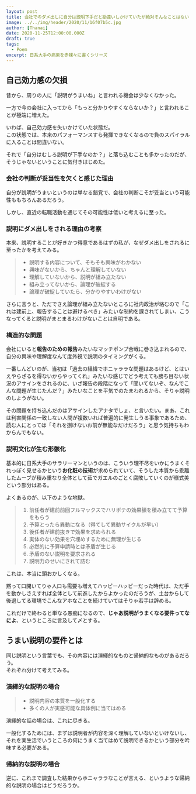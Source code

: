 ```yaml
---
layout: post
title: 会社でのダメ出しに自分は説明下手だと勘違いしかけていたが絶対そんなことはないと気付いた
image: ../../img/header/2020/11/16f07b5c.jpg
author: [Thanai]
date: 2020-11-25T12:00:00.000Z
draft: true
tags:
  - Poem
excerpt: 日系大手の病巣を赤裸々に書くシリーズ
---
```


## 自己効力感の欠損

昔から、周りの人に「説明がうまいね」と言われる機会は少なくなかった。

一方で今の会社に入ってから「もっと分かりやすくならないか？」と言われることが極端に増えた。

いわば、自己効力感を失いかけていた状態だ。  
この状態では、本来のパフォーマンスすら発揮できなくなるので負のスパイラルに入ることは間違いない。

それで「自分はむしろ説明が下手なのか？」と落ち込むことも多かったのだが、そうじゃないということに気付きはじめた。

### 会社の判断が妥当性を欠くと感じた理由

自分が説明がうまいというのは単なる錯覚で、会社の判断こそが妥当という可能性ももちろんあるだろう。

しかし、直近の転職活動を通じてその可能性は低いと考えるに至った。

### 説明にダメ出しをされる理由の考察

本来、説明することが好きかつ得意であるはずの私が、なぜダメ出しをされるに至ったかを考えてみる。

> - 説明する内容について、そもそも興味がわかない
> - 興味がないから、ちゃんと理解していない
> - 理解していないから、説明が組み立たない
> - 組み立ってないから、論理が破綻する
> - 論理が破綻していたら、分かりやすいわけがない

さらに言うと、ただでさえ論理が組み立たないところに社内政治が絡むので「これは建前上、報告することは避けるべき」みたいな制約を課されてしまい、こうなってくると説明がまとまるわけがないことは自明である。

### 構造的な問題

会社にいると**報告のための報告**みたいなマッチポンプ合戦に巻き込まれるので、自分の興味や理解度なんて度外視で説明のタイミングがくる。

一番しんどいのが、当初は「過去の経緯でホニャララな問題はあるけど、とはいえやらざるを得ないからやってくれ」みたいな感じでどう考えても勝ち目ない状況のアサインをされるのに、いざ報告の段階になって「聞いてないぞ、なんでこんな問題が生じたんだ？」みたいなことを平気でのたまわれるから、そりゃ説明のしようがない。

その問題を持ち込んだのはアサインしたアナタでしょ、と言いたい。まあ、これは利害関係の一致しない人間が複数いれば普遍的に発生しうる事象であるため、読む人にとっては「それを捌けないお前が無能なだけだろう」と思う気持ちもわからんでもない。

### 説明文化が生む形骸化

基本的に日系大手のサラリーマンというのは、こういう理不尽をいかにうまくそれっぽく見せるかという**お化粧の技術**が求められていて、そうした本質から乖離したムーブが積み重なり全体として茹でガエルのごとく腐敗していくのが様式美という部分はある。

よくあるのが、以下のような地獄。

> 1. 前任者が建前前回フルマックスでハリボテの効果額を積み立てて予算をもらう
> 1. 予算とったら異動になる（得てして異動サイクルが早い）
> 1. 後任者が建前抜きで効果を求められる
> 1. 実体のない効果を穴埋めするために無理が生じる
> 1. 必然的に予算申請時とは矛盾が生じる
> 1. 矛盾のない説明を要求される
> 1. 説明力のせいにされて詰む

これは、本当に頭おかしくなる。

黙って口開いてりゃ人口も需要も増えてハッピーハッピーだった時代は、ただ手を動かしさえすれば全体として前進したからよかったのだろうが、土台からして後退してる環境でこんなアホなことを続けていてはそりゃ若手は辞める。

これだけで終わると単なる愚痴になるので、**じゃあ説明がうまくなる要件ってなによ**、というところに言及して〆とする。

## うまい説明の要件とは

同じ説明という言葉でも、その内容には演繹的なものと帰納的なものがあるだろう。  
それぞれ分けて考えてみる。

### 演繹的な説明の場合

> - 説明内容の本質を一般化する
> - 多くの人が実感可能な具体例に当てはめる

演繹的な話の場合は、これに尽きる。

一般化するためには、まずは説明者が内容を深く理解していないといけないし、それを実生活でいうところの何にうまく当てはめて説明できるかという部分を吟味する必要がある。

### 帰納的な説明の場合

逆に、これまで調査した結果からホニャララなことが言える、というような帰納的な説明の場合はどうだろうか。
